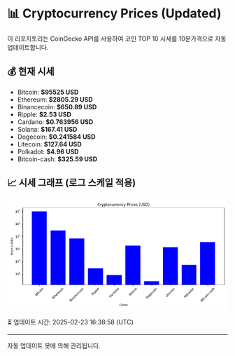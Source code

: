 
# 📊 Cryptocurrency Prices (Updated)

이 리포지토리는 CoinGecko API를 사용하여 코인 TOP 10 시세를 10분가격으로 자동 업데이트합니다.

## 💰 현재 시세
- Bitcoin: **$95525 USD**
- Ethereum: **$2805.29 USD**
- Binancecoin: **$650.89 USD**
- Ripple: **$2.53 USD**
- Cardano: **$0.763956 USD**
- Solana: **$167.41 USD**
- Dogecoin: **$0.241584 USD**
- Litecoin: **$127.64 USD**
- Polkadot: **$4.96 USD**
- Bitcoin-cash: **$325.59 USD**

## 📈 시세 그래프 (로그 스케일 적용)
![Crypto Prices](crypto_prices.png)

⏳ 업데이트 시간: 2025-02-23 16:38:58 (UTC)

---
자동 업데이트 봇에 의해 관리됩니다.
